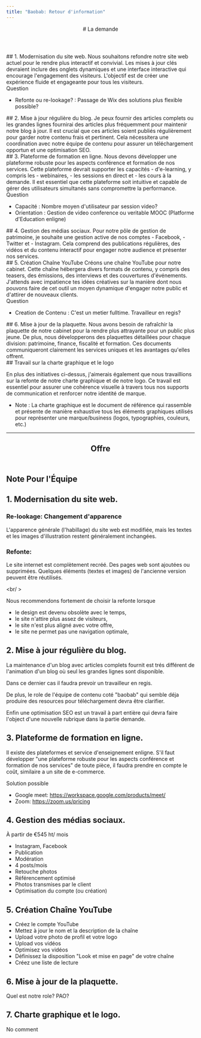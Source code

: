 ```yaml
---
title: "Baobab: Retour d'information"
---
```

<style>
/*nav > ul> li>ul */
nav ul li ul {background-color:#a4a4a4;}
nav ul li ul li a {color: #e1e1e1;}
</style>
<main>
<section>
<header>
# La demande
</header>
<aside>
## 1. Modernisation du site web.
Nous souhaitons refondre notre site web actuel pour le rendre plus interactif et convivial. 
Les mises à jour clés devraient inclure des onglets dynamiques et une interface interactive qui encourage l'engagement des visiteurs. 
L'objectif est de créer une expérience fluide et engageante pour tous les visiteurs.
<article>
Question

- Refonte ou re-lookage?
: Passage de Wix des solutions plus flexible possible?
</article>
</aside>
<aside>
## 2. Mise à jour régulière du blog.
Je peux fournir des articles complets ou les grandes lignes 
fournirai des articles plus fréquemment pour maintenir notre blog à jour. 
Il est crucial que ces articles soient publiés régulièrement pour garder notre contenu frais et pertinent. 
Cela nécessitera une coordination avec notre équipe de contenu pour assurer un téléchargement opportun et une optimisation SEO.
</aside>
<aside>
## 3. Plateforme de formation en ligne.
Nous devons développer une plateforme robuste pour les aspects conférence et formation de nos services. 
Cette plateforme devrait supporter les capacités 
- d'e-learning, y compris les 
- webinaires, 
- les sessions en direct et 
- les cours à la demande. 
Il est essentiel que cette plateforme soit intuitive et capable de gérer des utilisateurs simultanés sans compromettre la performance.
<article>
Question

- Capacité
: Nombre moyen d'utilisateur par session video?
- Orientation
: Gestion de video conference ou veritable MOOC (Platforme d'Education enligne)
</article>
</aside>
</section>
<section>
<aside>
## 4. Gestion des médias sociaux.
Pour notre pôle de gestion de patrimoine, je souhaite une gestion active de nos comptes 
- Facebook, 
- Twitter et 
- Instagram. 
Cela comprend des publications régulières, 
des vidéos et du contenu interactif pour engager notre audience et présenter nos services.
</aside>
<aside>
## 5. Création Chaîne YouTube 
Créons une chaîne YouTube pour notre cabinet. 
Cette chaîne hébergera divers formats de contenu, y compris des teasers, des émissions, des interviews et des couvertures d'événements. 
J'attends avec impatience tes idées créatives sur la manière dont nous pouvons faire de cet outil 
un moyen dynamique d'engager notre public et d'attirer de nouveaux clients.
<article>
Question

- Creation de Contenu
: C'est un metier fulltime. Travailleur en regis?
</article>
</aside>
<aside>
## 6. Mise à jour de la plaquette. 
Nous avons besoin de rafraîchir la plaquette de notre cabinet pour la rendre plus attrayante pour un public plus jeune. 
De plus, nous développerons des plaquettes détaillées pour chaque division: patrimoine, finance, fiscalité et formation. 
Ces documents communiqueront clairement les services uniques et les avantages qu'elles offrent.
</aside>
</section>
<section>
<article>
## Travail sur la charte graphique et le logo 

En plus des initiatives ci-dessus, j'aimerais également que nous travaillions sur la refonte de notre charte graphique et de notre logo. 
Ce travail est essentiel pour assurer une cohérence visuelle à travers tous nos supports de communication et renforcer notre identité de marque.

- Note
: La charte graphique est le document de référence qui rassemble et présente de manière exhaustive tous les éléments graphiques utilisés pour représenter une marque/business (logos, typographies, couleurs, etc.)
</article>
</section>

---

<section>
<header>

# Offre

</header>
<h1>Note Pour l'Équipe</h1>
</section>
<section>
<article>

## 1. Modernisation du site web.

### Re-lookage: Changement d'apparence

L'apparence générale (l'habillage) du site web est modifiée, mais les textes et les images d'illustration restent généralement inchangées. 

### Refonte: 

Le site internet est complètement recréé. Des pages web sont ajoutées ou supprimées. 
Quelques éléments (textes et images) de l'ancienne version peuvent être réutilisés.

<br/ >

Nous recommendons fortement de choisir la refonte lorsque 

- le design est devenu obsolète avec le temps, 
- le site n'attire plus assez de visiteurs, 
- le site n'est plus aligné avec votre offre,
- le site ne permet pas une navigation optimale,

</article>
</section>
<section>
<article>

## 2. Mise à jour régulière du blog.

La maintenance d'un blog avec articles complets fournit est 
trés différent de l'animation d'un blog où seul les grandes lignes 
sont disponible.
 
Dans ce dernier cas il faudra prevoir un travailleur en regis.

De plus, le role de l'équipe de contenu coté "baobab" qui semble déja produire des resources pour téléchargement devra être clarifier.

Enfin une optimisation SEO est un travail à part entière qui devra faire l'object d'une nouvelle rubrique dans la partie demande.
</article>
</section>
<section>
<article>

## 3. Plateforme de formation en ligne.

Il existe des plateformes et service d'enseignement enligne.
S'il faut développer "une plateforme robuste pour les aspects conférence et formation de nos services"
de toute pièce, il faudra prendre en compte le coût, similaire a un site de e-commerce.

Solution possible

- Google meet: <https://workspace.google.com/products/meet/>
- Zoom: <https://zoom.us/pricing>

</article>
</section>
<section>
<article>

## 4. Gestion des médias sociaux.

À partir de €545 ht/ mois	

- Instagram, Facebook
- Publication
- Modération
- 4 posts/mois
- Retouche photos
- Référencement optimisé
- Photos transmises par le client
- Optimisation du compte (ou création)

</article>
</section>
<section>
<article>

## 5. Création Chaîne YouTube 

- Créez le compte YouTube
- Mettez à jour le nom et la description de la chaîne
- Upload votre photo de profil et votre logo
- Upload vos vidéos
- Optimisez vos vidéos
- Définissez la disposition "Look et mise en page" de votre chaîne
- Créez une liste de lecture

</article>
</section>
<section>
<article>

## 6. Mise à jour de la plaquette. 

Quel est notre role? PAO?

</article>
</section>
<section>
<article>

## 7. Charte graphique et le logo. 

No comment
</article>
</section>

</main>
